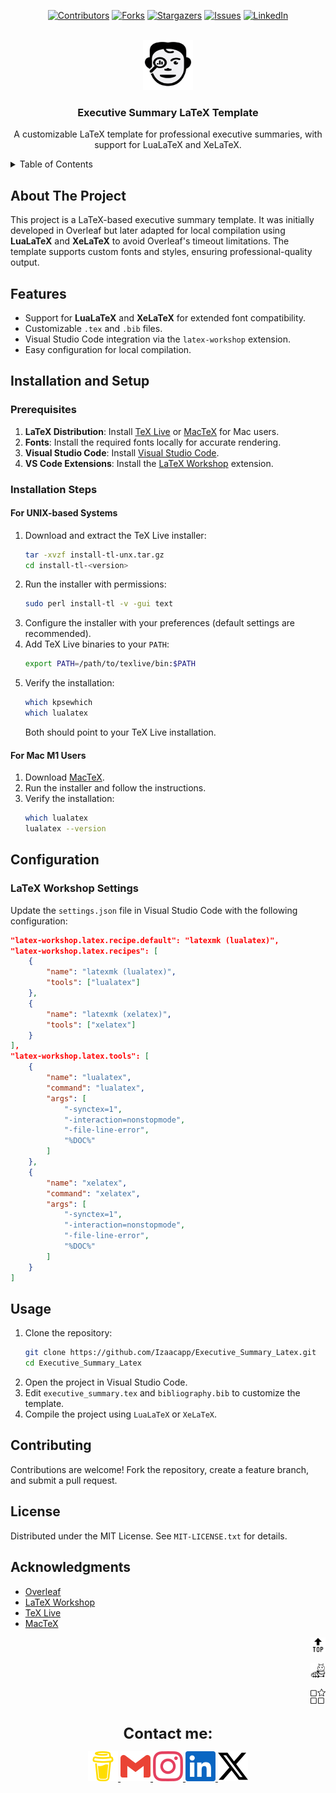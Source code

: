 <a name="readme-top"></a>

<div align="center">
  
  [![Contributors][contributors-shield]][contributors-url]
  [![Forks][forks-shield]][forks-url]
  [![Stargazers][stars-shield]][stars-url]
  [![Issues][issues-shield]][issues-url]
  [![LinkedIn][linkedin-shield]][linkedin-url]
</div>

<br />
<div align="center">
  <a href="https://github.com/Izaacapp/Executive_Summary_Latex">
    <img src="/icons/binary.png" alt="Logo" width="80" height="80">
  </a>

  <h3 align="center">Executive Summary LaTeX Template</h3>

  <p align="center">
    A customizable LaTeX template for professional executive summaries, with support for LuaLaTeX and XeLaTeX.
    <br />
  </p>
</div>



<details>
  <summary>Table of Contents</summary>
  <ol>
    <li><a href="#about-the-project">About The Project</a></li>
    <li><a href="#features">Features</a></li>
    <li><a href="#installation-and-setup">Installation and Setup</a></li>
    <li><a href="#configuration">Configuration</a></li>
    <li><a href="#usage">Usage</a></li>
    <li><a href="#contributing">Contributing</a></li>
    <li><a href="#license">License</a></li>
    <li><a href="#contact">Contact</a></li>
    <li><a href="#acknowledgments">Acknowledgments</a></li>
  </ol>
</details>



## About The Project

This project is a LaTeX-based executive summary template. It was initially developed in Overleaf but later adapted for local compilation using **LuaLaTeX** and **XeLaTeX** to avoid Overleaf's timeout limitations. The template supports custom fonts and styles, ensuring professional-quality output.




## Features

- Support for **LuaLaTeX** and **XeLaTeX** for extended font compatibility.
- Customizable `.tex` and `.bib` files.
- Visual Studio Code integration via the `latex-workshop` extension.
- Easy configuration for local compilation.




## Installation and Setup

### Prerequisites

1. **LaTeX Distribution**: Install [TeX Live](https://www.tug.org/texlive/) or [MacTeX](https://www.tug.org/mactex/) for Mac users.  
2. **Fonts**: Install the required fonts locally for accurate rendering.
3. **Visual Studio Code**: Install [Visual Studio Code](https://code.visualstudio.com/).
4. **VS Code Extensions**: Install the [LaTeX Workshop](https://marketplace.visualstudio.com/items?itemName=James-Yu.latex-workshop) extension.



### Installation Steps

#### For UNIX-based Systems

1. Download and extract the TeX Live installer:
   ```bash
   tar -xvzf install-tl-unx.tar.gz
   cd install-tl-<version>
   ```
2. Run the installer with permissions:
   ```bash
   sudo perl install-tl -v -gui text
   ```
3. Configure the installer with your preferences (default settings are recommended).
4. Add TeX Live binaries to your `PATH`:
   ```bash
   export PATH=/path/to/texlive/bin:$PATH
   ```
5. Verify the installation:
   ```bash
   which kpsewhich
   which lualatex
   ```
   Both should point to your TeX Live installation.

#### For Mac M1 Users

1. Download [MacTeX](https://www.tug.org/mactex/).
2. Run the installer and follow the instructions.
3. Verify the installation:
   ```bash
   which lualatex
   lualatex --version
   ```





## Configuration

### LaTeX Workshop Settings

Update the `settings.json` file in Visual Studio Code with the following configuration:

```json
"latex-workshop.latex.recipe.default": "latexmk (lualatex)",
"latex-workshop.latex.recipes": [
    {
        "name": "latexmk (lualatex)",
        "tools": ["lualatex"]
    },
    {
        "name": "latexmk (xelatex)",
        "tools": ["xelatex"]
    }
],
"latex-workshop.latex.tools": [
    {
        "name": "lualatex",
        "command": "lualatex",
        "args": [
            "-synctex=1",
            "-interaction=nonstopmode",
            "-file-line-error",
            "%DOC%"
        ]
    },
    {
        "name": "xelatex",
        "command": "xelatex",
        "args": [
            "-synctex=1",
            "-interaction=nonstopmode",
            "-file-line-error",
            "%DOC%"
        ]
    }
]
```





## Usage

1. Clone the repository:
   ```bash
   git clone https://github.com/Izaacapp/Executive_Summary_Latex.git
   cd Executive_Summary_Latex
   ```
2. Open the project in Visual Studio Code.
3. Edit `executive_summary.tex` and `bibliography.bib` to customize the template.
4. Compile the project using `LuaLaTeX` or `XeLaTeX`.



## Contributing

Contributions are welcome! Fork the repository, create a feature branch, and submit a pull request.





## License

Distributed under the MIT License. See `MIT-LICENSE.txt` for details.



## Acknowledgments

- [Overleaf](https://www.overleaf.com)
- [LaTeX Workshop](https://marketplace.visualstudio.com/items?itemName=James-Yu.latex-workshop)
- [TeX Live](https://www.tug.org/texlive/)
- [MacTeX](https://www.tug.org/mactex/)



<!-- MARKDOWN LINKS & IMAGES -->
[contributors-shield]: https://img.shields.io/badge/Contributors-violet?style=for-the-badge
[contributors-url]: https://github.com/Izaacapp/Executive_Summary_Latex/graphs/contributors
[forks-shield]: https://img.shields.io/badge/Forks-green?style=for-the-badge
[forks-url]: https://github.com/Izaacapp/Executive_Summary_Latex/network/members
[stars-shield]: https://img.shields.io/badge/Stars-gold?style=for-the-badge
[stars-url]: https://github.com/Izaacapp/Executive_Summary_Latex/stargazers
[issues-shield]: https://img.shields.io/badge/Issues-red?style=for-the-badge
[issues-url]: https://github.com/Izaacapp/Executive_Summary_Latex/issues
[license-shield]: https://img.shields.io/github/license/Izaacapp/Executive_Summary_Latex.svg?style=for-the-badge
[license-url]: https://github.com/Izaacapp/Executive_Summary_Latex/blob/main/LICENSE
[linkedin-shield]: https://img.shields.io/badge/-LinkedIn-black.svg?style=for-the-badge&logo=linkedin&colorB=555
[linkedin-url]: https://www.linkedin.com/in/izaac-plambeck/

<p align="right">
  <a href="#readme-top">
    <img src="icons/svg_404237.svg" alt="Back to Top" width="24" height="24">
  </a>
</p>

<p align="right">
  <a href="https://github.com/Izaacapp/Executive_Summary_Latex/issues/new?labels=bug&template=bug-report---.md">
    <img src="icons/svg_403051.svg" alt="Report Bug" width="24" height="24">
  </a>
</p>

<p align="right">
  <a href="https://github.com/Izaacapp/Executive_Summary_Latex/issues/new?labels=enhancement&template=feature-request---.md">
    <img src="icons/svg_440954.svg" alt="Request Feature" width="24" height="24">
  </a>
</p>

<div align="center" style="margin-top: 30px;">
  <p><strong style="font-size:24px;">Contact me:</strong></p>
  <a href="https://www.buymeacoffee.com/Izaacapp" target="_blank">
    <img src="https://github.com/Izaacapp/Izaacapp/blob/main/buymeacoffee-color.svg" width="48" height="48" alt="Buy Me a Coffee">
  </a>
  <a href="mailto:izaacap@gmail.com" target="_blank">
    <img src="https://github.com/Izaacapp/Izaacapp/blob/main/gmail-color.svg" width="48" height="48" alt="Gmail">
  </a>
  <a href="https://www.instagram.com/izaacplambeck" target="_blank">
    <img src="https://github.com/Izaacapp/Izaacapp/blob/main/instagram-color.svg" width="48" height="48" alt="Instagram">
  </a>
  <a href="https://www.linkedin.com/in/izaac-plambeck" target="_blank">
    <img src="https://github.com/Izaacapp/Izaacapp/blob/main/linkedin-color.svg" width="48" height="48" alt="LinkedIn">
  </a>
  <a href="https://twitter.com/Izaacapp" target="_blank">
    <img src="https://github.com/Izaacapp/Izaacapp/blob/main/x-color.svg" width="48" height="48" alt="X (Twitter)">
  </a>
</div>